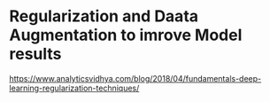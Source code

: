 # Regularization and Daata Augmentation to imrove Model results 

https://www.analyticsvidhya.com/blog/2018/04/fundamentals-deep-learning-regularization-techniques/

